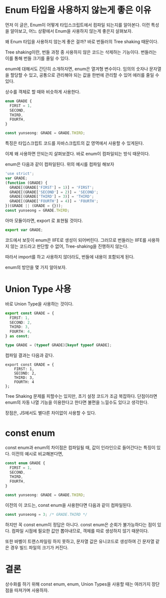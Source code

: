 # Enum 타입을 사용하지 않는게 좋은 이유

먼저 이 글은, Enum이 어떻게 타입스크립트에서 컴파일 되는지를 알아본다. 이런 특성을 알아보고, 어느 상황에서 Enum을 사용하지 않는게 좋은지 살펴보자.

왜 Enum 타입을 사용하지 않는게 좋은 걸까? 바로 번들러의 Tree shaking 때문이다.

Tree shaking이란, 번들 과정 중 사용하지 않은 코드는 삭제하는 기능이다. 번들러는 이를 통해 번들 크기를 줄일 수 있다.

enum에 대해서도 간단히 소개하자면, enum은 열겨형 변수이다. 임의의 숫자나 문자열을 할당할 수 있고, 공통으로 관리해야 되는 값을 한번에 관리할 수 있어 에러를 줄일 수 있다.

상수를 객체로 할 때와 비슷하게 사용한다.

```ts
enum GRADE {
  FIRST = 1,
  SECOND,
  THIRD,
  FOURTH,
}

const yunseong: GRADE = GRADE.THIRD;
```

특징은 타입스크립트 코드를 자바스크립트의 값 영역에서 사용할 수 있게된다.

이제 왜 사용하면 안되는지 살펴보겠다. 바로 enum이 컴파일되는 방식 때문이다.

enum은 다음과 같이 컴파일된다. 위의 예시를 컴파일 해보자

```js
'use strict';
var GRADE;
(function (GRADE) {
  GRADE[(GRADE['FIRST'] = 1)] = 'FIRST';
  GRADE[(GRADE['SECOND'] = 2)] = 'SECOND';
  GRADE[(GRADE['THIRD'] = 3)] = 'THIRD';
  GRADE[(GRADE['FOURTH'] = 4)] = 'FOURTH';
})(GRADE || (GRADE = {}));
const yunseong = GRADE.THIRD;
```

아마 모듈이라면, export 로 표현될 것이다.

```js
export var GRADE;
```

코드에서 보듯이 enum은 IIFE로 생성이 되어버린다. 그러므로 번들러는 IIFE를 사용하지 않는 코드라고 판단할 수 없어, Tree-shaking을 진행하지 않는다.

따라서 import를 하고 사용하지 않더라도, 번들에 내용이 포함되게 된다.

enum의 방안을 몇 가지 알아보자.

# Union Type 사용

바로 Union Type을 사용하는 것이다.

```ts
export const GRADE = {
  FIRST: 1,
  SECOND: 2,
  THIRD: 3,
  FOURTH: 4,
} as const;

type GRADE = (typeof GRADE)[keyof typeof GRADE];
```

컴파일 결과는 다음과 같다.

```Js
export const GRADE = {
    FIRST: 1,
    SECOND: 2,
    THIRD: 3,
    FOURTH: 4
};
```

Tree Shaking 문제를 피할수는 있지만, 초기 설정 코드가 조금 복잡하다. 단점이라면 enum의 자동 나열 기능을 이용한다고 한다면 불편을 느낄수도 있다고 생각한다.

장점은, JS에서도 별다른 차이없이 사용할 수 있다.

# const enum

const enum과 enum의 차이점은 컴파일될 때, 값이 인라인으로 들어간다는 특징이 있다. 이전의 예시로 비교해본다면,

```ts
const enum GRADE {
  FIRST = 1,
  SECOND,
  THIRD,
  FOURTH,
}

const yunseong: GRADE = GRADE.THIRD;
```

이전의 이 코드는, const enum을 사용한다면 다음과 같이 컴파일된다.

```ts
const yunseong = 3; /* GRADE.THIRD */
```

하지만 꼭 const enum이 정답은 아니다. const enum은 순회가 불가능하다는 점이 있다. 컴파일 시점에 필요한 값만 뽑아내므로, 객체를 따로 생성하지 않기 때문이다.

또한 바벨이 트랜스파일링 하지 못하고, 문자열 값은 유니코드로 생성하여 긴 문자열 같은 경우 빌드 파일의 크기가 커진다.

# 결론

상수화를 하기 위해 const enum, enum, Union Types을 사용할 때는 여러가지 장단점을 따져가며 사용하자.
